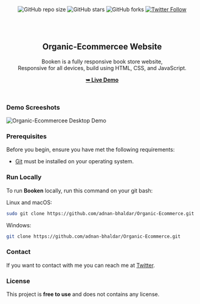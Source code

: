 <div align="center">
  
  ![GitHub repo size](https://img.shields.io/github/repo-size/adnan-bhaldar/Organic-Ecommerce)
  ![GitHub stars](https://img.shields.io/github/stars/adnan-bhaldar/Organic-Ecommerce?style=social)
  ![GitHub forks](https://img.shields.io/github/forks/adnan-bhaldar/Organic-Ecommerce?style=social)
[![Twitter Follow](https://img.shields.io/twitter/follow/Adnan__Bhaldar_?style=social)](https://twitter.com/intent/follow?screen_name=Adnan__Bhaldar)

  <br />
  <br />

  <h2 align="center">Organic-Ecommercee Website</h2>

  Booken is a fully responsive book store website, <br />Responsive for all devices, build using HTML, CSS, and JavaScript.

  <a href="https://adnan-bhaldar.github.io/Organic-Ecommerce/"><strong>➥ Live Demo</strong></a>

</div>

<br />

### Demo Screeshots

![Organic-Ecommercee Desktop Demo](./readme-images/desktop.png "Desktop Demo")

### Prerequisites

Before you begin, ensure you have met the following requirements:

* [Git](https://git-scm.com/downloads "Download Git") must be installed on your operating system.

### Run Locally

To run **Booken** locally, run this command on your git bash:

Linux and macOS:

```bash
sudo git clone https://github.com/adnan-bhaldar/Organic-Ecommerce.git
```

Windows:

```bash
git clone https://github.com/adnan-bhaldar/Organic-Ecommerce.git
```

### Contact

If you want to contact with me you can reach me at [Twitter](https://www.twitter.com/Adnan__Bhaldar).

### License

This project is **free to use** and does not contains any license.

